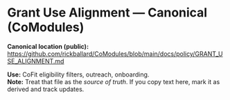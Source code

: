 # Grant Use Alignment — Canonical (CoModules)

**Canonical location (public):**  
https://github.com/rickballard/CoModules/blob/main/docs/policy/GRANT_USE_ALIGNMENT.md

**Use:** CoFit eligibility filters, outreach, onboarding.  
**Note:** Treat that file as the *source of truth*. If you copy text here, mark it as derived and track updates.
